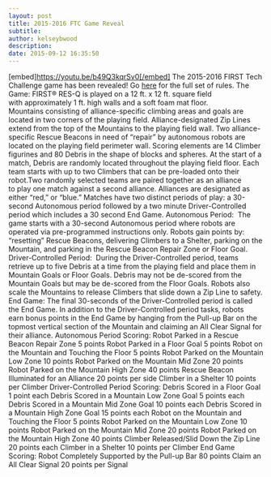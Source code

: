 ```yaml
---
layout: post
title: 2015-2016 FTC Game Reveal
subtitle:
author: kelseybwood
description:
date: 2015-09-12 16:35:50
---
```


[embed]https://youtu.be/b49Q3kqrSv0[/embed] The 2015-2016 FIRST Tech Challenge game has been revealed! Go [here](http://www.usfirst.org/roboticsprograms/ftc/game) for the full set of rules. The Game: FIRST® RES-Q is played on a 12 ft. x 12 ft. square field with approximately 1 ft. high walls and a soft foam mat floor. Mountains consisting of alliance-specific climbing areas and goals are located in two corners of the playing field. Alliance-designated Zip Lines extend from the top of the Mountains to the playing field wall. Two alliance-specific Rescue Beacons in need of “repair” by autonomous robots are located on the playing field perimeter wall. Scoring elements are 14 Climber figurines and 80 Debris in the shape of blocks and spheres. At the start of a match, Debris are randomly located throughout the playing field floor. Each team starts with up to two Climbers that can be pre-loaded onto their robot.Two randomly selected teams are paired together as an alliance to play one match against a second alliance. Alliances are designated as either “red,” or “blue.” Matches have two distinct periods of play: a 30-second Autonomous period followed by a two minute Driver-Controlled period which includes a 30 second End Game. Autonomous Period:  The game starts with a 30-second Autonomous period where robots are operated via pre-programmed instructions only. Robots gain points by: “resetting” Rescue Beacons, delivering Climbers to a Shelter, parking on the Mountain, and parking in the Rescue Beacon Repair Zone or Floor Goal. Driver-Controlled Period:  During the Driver-Controlled period, teams retrieve up to five Debris at a time from the playing field and place them in Mountain Goals or Floor Goals. Debris may not be de-scored from the Mountain Goals but may be de-scored from the Floor Goals. Robots also scale the Mountains to release Climbers that slide down a Zip Line to safety. End Game: The final 30-seconds of the Driver-Controlled period is called the End Game. In addition to the Driver-Controlled period tasks, robots earn bonus points in the End Game by hanging from the Pull-up Bar on the topmost vertical section of the Mountain and claiming an All Clear Signal for their alliance. Autonomous Period Scoring: Robot Parked in a Rescue Beacon Repair Zone 5 points Robot Parked in a Floor Goal 5 points Robot on the Mountain and Touching the Floor 5 points Robot Parked on the Mountain Low Zone 10 points Robot Parked on the Mountain Mid Zone 20 points Robot Parked on the Mountain High Zone 40 points Rescue Beacon Illuminated for an Alliance 20 points per side Climber in a Shelter 10 points per Climber Driver-Controlled Period Scoring: Debris Scored in a Floor Goal 1 point each Debris Scored in a Mountain Low Zone Goal 5 points each Debris Scored in a Mountain Mid Zone Goal 10 points each Debris Scored in a Mountain High Zone Goal 15 points each Robot on the Mountain and Touching the Floor 5 points Robot Parked on the Mountain Low Zone 10 points Robot Parked on the Mountain Mid Zone 20 points Robot Parked on the Mountain High Zone 40 points Climber Released/Slid Down the Zip Line 20 points each Climber in a Shelter 10 points per Climber End Game Scoring: Robot Completely Supported by the Pull-up Bar 80 points Claim an All Clear Signal 20 points per Signal
